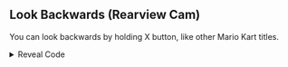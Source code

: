 ## Look Backwards (Rearview Cam)

You can look backwards by holding X button, like other Mario Kart titles.

<details>
<summary>Reveal Code</summary>

```armv7
020765F0 EBFE2A14
E2000E48 00000094
E92D407F E51200D8
E59F1080 E1100001
1A000017 E59F0060
E5900000 E1D010B2
E15020B2 E3120B01
1A000001 E3110B01
0A00000F E3110B01
E59F4040 E5944000
E5946008 E3A01004
E5841008 E1D414B4
13C11020 03811020
E1C414B4 E59F1020
E12FFF31 E5846008
E59F0018 E59F1018
E5801000 E595C0F0
E8BD807F 0206C5E0
021759A0 02076A5C
01FFF6C4 E2000C02
02000800 00000000
```
</details>